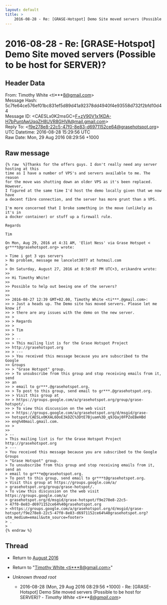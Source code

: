 ```yaml
---
layout: default
title: >
    2016-08-28 - Re: [GRASE-Hotspot] Demo Site moved servers (Possible to be host for SERVER)?
---
```


# 2016-08-28 - Re: [GRASE-Hotspot] Demo Site moved servers (Possible to be host for SERVER)?

## Header Data

From: Timothy White \<ti***8@gmail.com\><br>
Message Hash: 5c7fe64ce576ef01bc831ef5d89d41a92378dd4940f4e93558d732f2bfd10d44<br>
Message ID: \<CAESLx0K2msGC=F+zV90V1x1KDA-H7bPuntAwUqqZH8UVR8GHVA@mail.gmail.com\><br>
Reply To: \<f9e278e8-22c5-47f0-8e83-d6971152ce64@grasehotspot.org\><br>
UTC Datetime: 2016-08-28 15:29:56 UTC<br>
Raw Date: Mon, 29 Aug 2016 08:29:56 +1000<br>

## Raw message

```
{% raw  %}Thanks for the offers guys. I don't really need any server hosting at this
time as I have a number of VPS's and servers available to me. The reason
for the move was shutting down an older VPS as it's been replaced. However,
I figured at the same time I'd host the demo locally given that we now have
a decent fibre connection, and the server has more grunt than a VPS.

I'm more concerned that I broke something in the move (unlikely as it's in
a docker container) or stuff up a firewall rule.

Regards

Tim

On Mon, Aug 29, 2016 at 4:31 AM, 'Eliot Ness' via Grase Hotspot <
gr***t@grasehotspot.org> wrote:

> Time i got 3 vps servers
> No problem, message me lancelot3077 at hotmail.com
>
> On Saturday, August 27, 2016 at 8:50:07 PM UTC+3, erikandre wrote:
>>
>> Hi Timothy White!
>>
>> Possible to help out beeing one of the servers?
>>
>>
>> 2016-08-27 12:39 GMT+02.00, Timothy White <ti***.@gmail.com>:
>> > Just a heads up. The Demo site has moved servers. Please let me know if
>> > there are any issues with the demo on the new server.
>> >
>> > Regards
>> >
>> > Tim
>> >
>> > --
>> > This mailing list is for the Grase Hotspot Project
>> http://grasehotspot.org
>> > ---
>> > You received this message because you are subscribed to the Google
>> Groups
>> > "Grase Hotspot" group.
>> > To unsubscribe from this group and stop receiving emails from it, send
>> an
>> > email to gr***.@grasehotspot.org.
>> > To post to this group, send email to gr***.@grasehotspot.org.
>> > Visit this group at
>> > https://groups.google.com/a/grasehotspot.org/group/grase-hotspot/.
>> > To view this discussion on the web visit
>> > https://groups.google.com/a/grasehotspot.org/d/msgid/grase-
>> hotspot/CAESLx0KXAL6DoE3kDZC%3DtE7Bjuam%3D_q9JQaj0FPZoEBeHBd
>> eng%40mail.gmail.com.
>> >
>>
> --
> This mailing list is for the Grase Hotspot Project http://grasehotspot.org
> ---
> You received this message because you are subscribed to the Google Groups
> "Grase Hotspot" group.
> To unsubscribe from this group and stop receiving emails from it, send an
> email to gr***e@grasehotspot.org.
> To post to this group, send email to gr***t@grasehotspot.org.
> Visit this group at https://groups.google.com/a/
> grasehotspot.org/group/grase-hotspot/.
> To view this discussion on the web visit https://groups.google.com/a/
> grasehotspot.org/d/msgid/grase-hotspot/f9e278e8-22c5-
> 47f0-8e83-d6971152ce64%40grasehotspot.org
> <https://groups.google.com/a/grasehotspot.org/d/msgid/grase-hotspot/f9e278e8-22c5-47f0-8e83-d6971152ce64%40grasehotspot.org?utm_medium=email&utm_source=footer>
> .
>
{% endraw %}
```

## Thread

+ Return to [August 2016](/archive/2016/08)

+ Return to "[Timothy White <ti***8<span>@</span>gmail.com>](/authors/ti___8_at_gmail_com)"

+ _Unknown thread root_
  + 2016-08-28 (Mon, 29 Aug 2016 08:29:56 +1000) - Re: [GRASE-Hotspot] Demo Site moved servers (Possible to be host for SERVER)? - _Timothy White \<ti***8@gmail.com\>_

